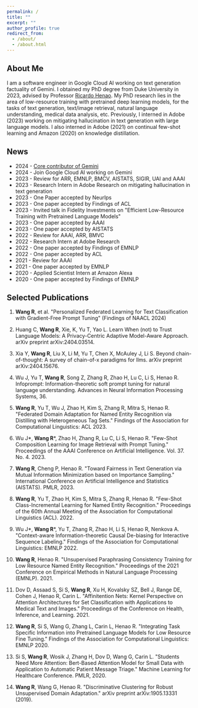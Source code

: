 ```yaml
---
permalink: /
title: ""
excerpt: ""
author_profile: true
redirect_from: 
  - /about/
  - /about.html
---
```


<!---
<p align="center">
  <img src="https://github.com/peterbhase/peterbhase.github.io/blob/master/images/s2.jpg?raw=True" alt="Photo" style="width: 300px;"/> 
</p>
-->

## About Me

I am a software engineer in Google Cloud AI working on text generation factuality of Gemini. I obtained my PhD degree from Duke University in 2023, advised by Professor [Ricardo Henao](https://ece.duke.edu/faculty/ricardo-henao). My PhD research lies in the area of low-resource training with pretrained deep learning models, for the tasks of text generation, text/image retrieval, natural language understanding, medical data analysis, etc. Previously, I interned in Adobe (2023) working on mitigating hallucination in text generation with large language models. I also interned in Adobe (2021) on continual few-shot learning and Amazon (2020) on knowledge distillation.



## News
* 2024 - [Core contributor of Gemini](https://storage.googleapis.com/deepmind-media/gemini/gemini_v1_5_report.pdf)
* 2024 - Join Google Cloud AI working on Gemini
* 2023 - Review for ARR, EMNLP, BMCV, AISTATS, SIGIR, UAI and AAAI
* 2023 - Research Intern in Adobe Research on mitigating hallucination in text generation
* 2023 - One Paper accepted by NeurIps
* 2023 - One paper accepted by Findings of ACL
* 2023 - Invited talk in Fidelity Investments on "Efficient Low-Resource Training with Pretrained Language Models"
* 2023 - One paper accepted by AAAI
* 2023 - One paper accepted by AISTATS
* 2022 - Review for AAAI, ARR, BMVC
* 2022 - Research Intern at Adobe Research
* 2022 - One paper accepted by Findings of EMNLP
* 2022 - One paper accepted by ACL
* 2021 - Review for AAAI
* 2021 - One paper accepted by EMNLP
* 2020 - Applied Scientist Intern at Amazon Alexa
* 2020 - One paper accepted by Findings of EMNLP

## Selected Publications

1. **Wang R**, et al. "Personalized Federated Learning for Text Classification with Gradient-Free Prompt Tuning" (Findings of NAACL 2024)

2. Huang C, **Wang R**, Xie, K, Yu T, Yao L. Learn When (not) to Trust Language Models: A Privacy-Centric Adaptive Model-Aware Approach. arXiv preprint arXiv:2404.03514.

3. Xia Y, **Wang R**, Liu X, Li M, Yu T, Chen X, McAuley J, Li S. Beyond chain-of-thought: A survey of chain-of-x paradigms for llms. arXiv preprint arXiv:2404.15676.

4. Wu J, Yu T, **Wang R**, Song Z, Zhang R, Zhao H, Lu C, Li S, Henao R. Infoprompt: Information-theoretic soft prompt tuning for natural language understanding. Advances in Neural Information Processing Systems, 36.

5. **Wang R**, Yu T, Wu J, Zhao H, Kim S, Zhang R, Mitra S, Henao R. "Federated Domain Adaptation for Named Entity Recognition via Distilling with Heterogeneous Tag Sets." Findings of the Association for Computational Linguistics: ACL 2023. 

6. Wu J\*, **Wang R**\*, Zhao H, Zhang R, Lu C, Li S, Henao R. "Few-Shot Composition Learning for Image Retrieval with Prompt Tuning." Proceedings of the AAAI Conference on Artificial Intelligence. Vol. 37. No. 4. 2023.

7. **Wang R**, Cheng P, Henao R. "Toward Fairness in Text Generation via Mutual Information Minimization based on Importance Sampling." International Conference on Artificial Intelligence and Statistics (AISTATS). PMLR, 2023.

8. **Wang R**, Yu T, Zhao H, Kim S, Mitra S, Zhang R, Henao R.  "Few-Shot Class-Incremental Learning for Named Entity Recognition." Proceedings of the 60th Annual Meeting of the Association for Computational Linguistics (ACL). 2022.

9. Wu J\*, **Wang R**\*, Yu T, Zhang R, Zhao H, Li S, Henao R, Nenkova A. "Context-aware Information-theoretic Causal De-biasing for Interactive Sequence Labeling." Findings of the Association for Computational Linguistics: EMNLP 2022.
    
10. **Wang R**, Henao R. "Unsupervised Paraphrasing Consistency Training for Low Resource Named Entity Recognition." Proceedings of the 2021 Conference on Empirical Methods in Natural Language Processing (EMNLP). 2021.

11. Dov D, Assaad S, Si S, **Wang R**, Xu H, Kovalsky SZ, Bell J, Range DE, Cohen J, Henao R, Carin L. "Affinitention Nets: Kernel Perspective on Attention Architectures for Set Classification with Applications to Medical Text and Images." Proceedings of the Conference on Health, Inference, and Learning. 2021.

12. **Wang R**, Si S, Wang G, Zhang L, Carin L, Henao R. "Integrating Task Specific Information into Pretrained Language Models for Low Resource Fine Tuning." Findings of the Association for Computational Linguistics: EMNLP 2020.

13. Si S, **Wang R**, Wosik J, Zhang H, Dov D, Wang G, Carin L. "Students Need More Attention: Bert-Based Attention Model for Small Data with Application to Automatic Patient Message Triage." Machine Learning for Healthcare Conference. PMLR, 2020.

14. **Wang R**, Wang G, Henao R. "Discriminative Clustering for Robust Unsupervised Domain Adaptation." arXiv preprint arXiv:1905.13331 (2019).



